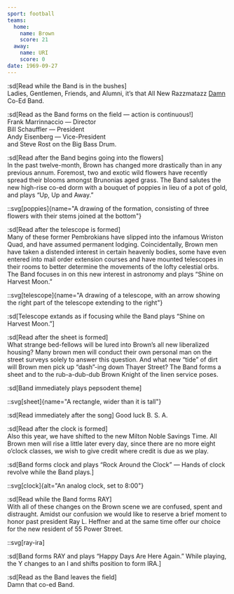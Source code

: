 ```yaml
---
sport: football
teams:
  home:
    name: Brown
    score: 21
  away:
    name: URI
    score: 0
date: 1969-09-27
---
```


:sd[Read while the Band is in the bushes]\
Ladies, Gentlemen, Friends, and Alumni, it’s that All New Razzmatazz <u>Damn</u> Co-Ed Band.

:sd[Read as the Band forms on the field — action is continuous!]\
Frank Marrinnaccio — Director\
Bill Schauffler — President\
Andy Eisenberg — Vice-President\
and Steve Rost on the Big Bass Drum.

:sd[Read after the Band begins going into the flowers]\
In the past twelve-month, Brown has changed more drastically than in any previous annum. Foremost, two and exotic wild flowers have recently spread their blooms amongst Brunonias aged grass. The Band salutes the new high-rise co-ed dorm with a bouquet of poppies in lieu of a pot of gold, and plays “Up, Up and Away.”

::svg[poppies]{name="A drawing of the formation, consisting of three flowers with their stems joined at the bottom"}

:sd[Read after the telescope is formed]\
Many of these former Pembrokians have slipped into the infamous Wriston Quad, and have assumed permanent lodging. Coincidentally, Brown men have taken a distended interest in certain heavenly bodies, some have even entered into mail order extension courses and have mounted telescopes in their rooms to better determine the movements of the lofty celestial orbs. The Band focuses in on this new interest in astronomy and plays “Shine on Harvest Moon.”

::svg[telescope]{name="A drawing of a telescope, with an arrow showing the right part of the telescope extending to the right"}

:sd[Telescope extands as if focusing while the Band plays “Shine on Harvest Moon.”]

:sd[Read after the sheet is formed]\
What strange bed-fellows will be lured into Brown’s all new liberalized housing? Many brown men will conduct their own personal man on the street surveys solely to answer this question. And what new “tide” of dirt will Brown men pick up “dash”-ing down Thayer Street? The Band forms a sheet and to the rub-a-dub-dub Brown Knight of the linen service poses.

:sd[Band immediately plays pepsodent theme]

::svg[sheet]{name="A rectangle, wider than it is tall"}

:sd[Read immediately after the song] Good luck B. S. A.

:sd[Read after the clock is formed]\
Also this year, we have shifted to the new Milton Noble Savings Time. All Brown men will rise a little later every day, since there are no more eight o’clock classes, we wish to give credit where credit is due as we play.

:sd[Band forms clock and plays “Rock Around the Clock” — Hands of clock revolve while the Band plays.]

::svg[clock]{alt="An analog clock, set to 8:00"}

:sd[Read while the Band forms RAY]\
With all of these changes on the Brown scene we are confused, spent and distraught. Amidst our confusion we would like to reserve a brief moment to honor past president Ray L. Heffner and at the same time offer our choice for the new resident of 55 Power Street.

::svg[ray-ira]

:sd[Band forms RAY and plays “Happy Days Are Here Again.” While playing, the Y changes to an I and shifts position to form IRA.]

:sd[Read as the Band leaves the field]\
Damn that co-ed Band.
